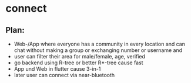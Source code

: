 # connect

## Plan:
- Web-/App where everyone has a community in every location and can chat without making a group or exchanging number or username and 
- user can filter their area for male/female, age, verified
- go backend using R-tree or better R*-tree cause fast
- App und Web in flutter cause 3-in-1
- later user can connect via near-bluetooth
